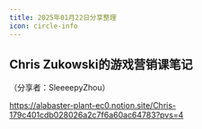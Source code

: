 ```yaml
---
title: 2025年01月22日分享整理
icon: circle-info
---
```


## Chris Zukowski的游戏营销课笔记

（分享者：SleeeepyZhou）

https://alabaster-plant-ec0.notion.site/Chris-179c401cdb028026a2c7f6a60ac64783?pvs=4

